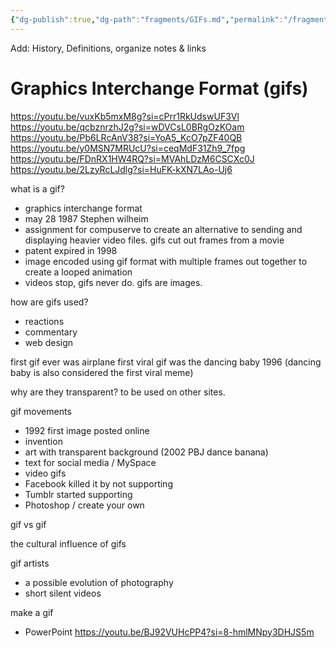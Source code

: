 ```yaml
---
{"dg-publish":true,"dg-path":"fragments/GIFs.md","permalink":"/fragments/gi-fs/","created":"2024-12-16T17:47:22.262-05:00","updated":"2025-02-15T13:26:15.829-05:00"}
---
```


Add: History, Definitions, organize notes & links
# Graphics Interchange Format (gifs)

https://youtu.be/vuxKb5mxM8g?si=cPrr1RkUdswUF3Vl
https://youtu.be/qcbznrzhJ2g?si=wDVCsL0BRgOzKOam
https://youtu.be/Pb6LRcAnV38?si=YoA5_KcO7pZF40QB
https://youtu.be/y0MSN7MRUcU?si=ceqMdF31Zh9_7fpg
https://youtu.be/FDnRX1HW4RQ?si=MVAhLDzM6CSCXc0J
https://youtu.be/2LzyRcLJdlg?si=HuFK-kXN7LAo-Uj6


what is a gif?
- graphics interchange format 
- may 28 1987 Stephen wilheim
- assignment for compuserve to create an alternative to sending and displaying heavier video files. gifs cut out frames from a movie
- patent expired in 1998
- image encoded using gif format with multiple frames out together to create a looped animation 
- videos stop, gifs never do. gifs are images.

how are gifs used?
- reactions 
- commentary 
- web design 

first gif ever was airplane
first viral gif was the dancing baby 1996 (dancing baby is also considered the first viral meme)

why are they transparent? to be used on other sites.

gif movements 
- 1992 first image posted online 
- invention
- art with transparent background (2002 PBJ dance banana)
- text for social media / MySpace 
- video gifs
- Facebook killed it by not supporting
- Tumblr started supporting 
- Photoshop / create your own


gif vs gif

the cultural influence of gifs

gif artists
- a possible evolution of photography 
- short silent videos


make a gif
- PowerPoint https://youtu.be/BJ92VUHcPP4?si=8-hmlMNpy3DHJS5m
